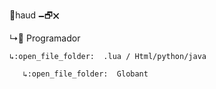 :open_file_folder:haud         🗕🗗🗙

 ↳:open_file_folder: Programador
    
    ↳:open_file_folder:  .lua / Html/python/java
      
       ↳:open_file_folder:  Globant
<!---
haudxd/haudxd is a ✨ special ✨ repository because its `README.md` (this file) appears on your GitHub profile.
You can click the Preview link to take a look at your changes.
--->
